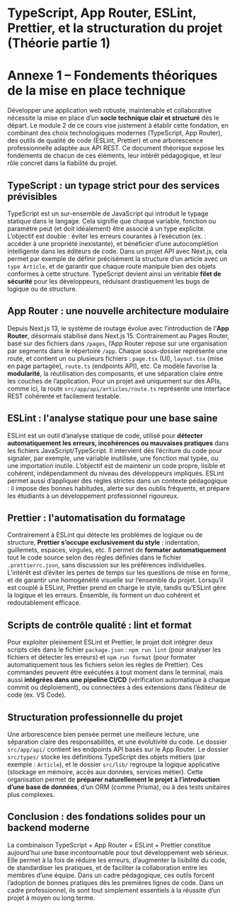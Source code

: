
# TypeScript, App Router, ESLint, Prettier, et la structuration du projet (Théorie partie 1)


# <span id="annexe-fondements-techniques">Annexe 1 – Fondements théoriques de la mise en place technique</span>

Développer une application web robuste, maintenable et collaborative nécessite la mise en place d’un **socle technique clair et structuré** dès le départ. Le module 2 de ce cours vise justement à établir cette fondation, en combinant des choix technologiques modernes (TypeScript, App Router), des outils de qualité de code (ESLint, Prettier) et une arborescence professionnelle adaptée aux API REST. Ce document théorique expose les fondements de chacun de ces éléments, leur intérêt pédagogique, et leur rôle concret dans la fiabilité du projet.

## TypeScript : un typage strict pour des services prévisibles

TypeScript est un sur-ensemble de JavaScript qui introduit le typage statique dans le langage. Cela signifie que chaque variable, fonction ou paramètre peut (et doit idéalement) être associé à un type explicite. L’objectif est double : éviter les erreurs courantes à l’exécution (ex. : accéder à une propriété inexistante), et bénéficier d’une autocomplétion intelligente dans les éditeurs de code. Dans un projet API avec Next.js, cela permet par exemple de définir précisément la structure d’un article avec un `type Article`, et de garantir que chaque route manipule bien des objets conformes à cette structure. TypeScript devient ainsi un véritable **filet de sécurité** pour les développeurs, réduisant drastiquement les bugs de logique ou de structure.

## App Router : une nouvelle architecture modulaire

Depuis Next.js 13, le système de routage évolue avec l’introduction de l’**App Router**, désormais stabilisé dans Next.js 15. Contrairement au Pages Router, basé sur des fichiers dans `/pages`, l’App Router repose sur une organisation par segments dans le répertoire `/app`. Chaque sous-dossier représente une route, et contient un ou plusieurs fichiers : `page.tsx` (UI), `layout.tsx` (mise en page partagée), `route.ts` (endpoints API), etc. Ce modèle favorise la **modularité**, la réutilisation des composants, et une séparation claire entre les couches de l’application. Pour un projet axé uniquement sur des APIs, comme ici, la route `src/app/api/articles/route.ts` représente une interface REST cohérente et facilement testable.

## ESLint : l'analyse statique pour une base saine

ESLint est un outil d’analyse statique de code, utilisé pour **détecter automatiquement les erreurs, incohérences ou mauvaises pratiques** dans les fichiers JavaScript/TypeScript. Il intervient dès l’écriture du code pour signaler, par exemple, une variable inutilisée, une fonction mal typée, ou une importation inutile. L’objectif est de maintenir un code propre, lisible et cohérent, indépendamment du niveau des développeurs impliqués. ESLint permet aussi d’appliquer des règles strictes dans un contexte pédagogique : il impose des bonnes habitudes, alerte sur des oublis fréquents, et prépare les étudiants à un développement professionnel rigoureux.

## Prettier : l'automatisation du formatage

Contrairement à ESLint qui détecte les problèmes de logique ou de structure, **Prettier s’occupe exclusivement du style** : indentation, guillemets, espaces, virgules, etc. Il permet de **formater automatiquement** tout le code source selon des règles définies dans le fichier `.prettierrc.json`, sans discussion sur les préférences individuelles. L’intérêt est d’éviter les pertes de temps sur les questions de mise en forme, et de garantir une homogénéité visuelle sur l’ensemble du projet. Lorsqu’il est couplé à ESLint, Prettier prend en charge le style, tandis qu’ESLint gère la logique et les erreurs. Ensemble, ils forment un duo cohérent et redoutablement efficace.

## Scripts de contrôle qualité : lint et format

Pour exploiter pleinement ESLint et Prettier, le projet doit intégrer deux scripts clés dans le fichier `package.json` : `npm run lint` (pour analyser les fichiers et détecter les erreurs) et `npm run format` (pour formater automatiquement tous les fichiers selon les règles de Prettier). Ces commandes peuvent être exécutées à tout moment dans le terminal, mais aussi **intégrées dans une pipeline CI/CD** (vérification automatique à chaque commit ou déploiement), ou connectées à des extensions dans l’éditeur de code (ex. VS Code).

## Structuration professionnelle du projet

Une arborescence bien pensée permet une meilleure lecture, une séparation claire des responsabilités, et une évolutivité du code. Le dossier `src/app/api/` contient les endpoints API basés sur le App Router. Le dossier `src/types/` stocke les définitions TypeScript des objets métiers (par exemple : `Article`), et le dossier `src/lib/` regroupe la logique applicative (stockage en mémoire, accès aux données, services métier). Cette organisation permet de **préparer naturellement le projet à l’introduction d’une base de données**, d’un ORM (comme Prisma), ou à des tests unitaires plus complexes.

## Conclusion : des fondations solides pour un backend moderne

La combinaison TypeScript + App Router + ESLint + Prettier constitue aujourd’hui une base incontournable pour tout développement web sérieux. Elle permet à la fois de réduire les erreurs, d’augmenter la lisibilité du code, de standardiser les pratiques, et de faciliter la collaboration entre les membres d’une équipe. Dans un cadre pédagogique, ces outils forcent l’adoption de bonnes pratiques dès les premières lignes de code. Dans un cadre professionnel, ils sont tout simplement essentiels à la réussite d’un projet à moyen ou long terme.

